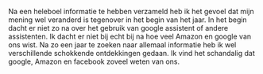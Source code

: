 Na een heleboel informatie te hebben verzameld heb ik het gevoel dat mijn mening wel veranderd is tegenover in het begin van het jaar. In het begin dacht er niet zo na over het gebruik van google assistent of andere assistenten. Ik dacht er niet bij echt bij na hoe veel Amazon en google van ons wist. Na zo een jaar te zoeken naar allemaal informatie heb ik wel verschillende schokkende ontdekkingen gedaan. Ik vind het schandalig dat google, Amazon en facebook zoveel weten van ons.
